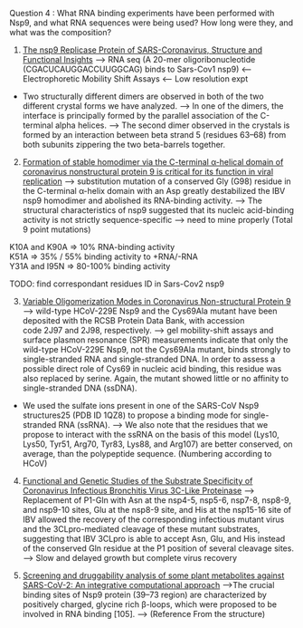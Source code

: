 Question 4 : What RNA binding experiments have been performed with Nsp9, and what RNA sequences were being used? How long were they, and what was the composition?

1. [The nsp9 Replicase Protein of SARS-Coronavirus, Structure and Functional Insights](https://dx.doi.org/10.1016%2Fj.str.2004.01.016) 
--> RNA seq (A 20-mer oligoribonucleotide (CGACUCAUGGACCUUGGCAG) binds to Sars-Cov1 nsp9) <-- Electrophoretic Mobility Shift Assays <-- Low resolution expt
- Two structurally different dimers are observed in both of the two different crystal forms we have analyzed.
--> In one of the dimers, the interface is principally formed by the parallel association of the C-terminal alpha helices.
--> The second dimer observed in the crystals is formed by an interaction between beta strand 5 (residues 63–68) from both subunits zippering the two beta-barrels together.

2. [Formation of stable homodimer via the C-terminal α-helical domain of coronavirus nonstructural protein 9 is critical for its function in viral replication](https://doi.org/10.1016/j.virol.2008.10.032) 
--> substitution mutation of a conserved Gly (G98) residue in the C-terminal α-helix domain with an Asp greatly destabilized the IBV nsp9 homodimer and abolished its RNA-binding activity.
--> The structural characteristics of nsp9 suggested that its nucleic acid-binding activity is not strictly sequence-specific --> need to mine properly (Total 9 point mutations)

K10A and K90A => 10% RNA-binding activity  
K51A => 35% / 55%  binding activity to +RNA/-RNA  
Y31A and I95N => 80-100% binding activity  


TODO: find correspondant residues ID in Sars-Cov2 nsp9


3. [Variable Oligomerization Modes in Coronavirus Non-structural Protein 9](https://doi.org/10.1016/j.jmb.2008.07.071) --> wild-type HCoV-229E Nsp9 and the Cys69Ala mutant have been deposited with the RCSB Protein Data Bank, with accession code 2J97 and 2J98, respectively. 
--> gel mobility-shift assays and surface plasmon resonance (SPR) measurements indicate that only the wild-type HCoV-229E Nsp9, not the Cys69Ala mutant, binds strongly to single-stranded RNA and single-stranded DNA. In order to assess a possible direct role of Cys69 in nucleic acid binding, this residue was also replaced by serine. Again, the mutant showed little or no affinity to single-stranded DNA (ssDNA).
- We used the sulfate ions present in one of the SARS-CoV Nsp9 structures25 (PDB ID 1QZ8) to propose a binding mode for single-stranded RNA (ssRNA). --> We also note that the residues that we propose to interact with the ssRNA on the basis of this model (Lys10, Lys50, Tyr51, Arg70, Tyr83, Lys88, and Arg107) are better conserved, on average, than the polypeptide sequence. (Numbering according to HCoV)

4. [Functional and Genetic Studies of the Substrate Specificity of Coronavirus Infectious Bronchitis Virus 3C-Like Proteinase](https://jvi.asm.org/content/84/14/7325) 
--> Replacement of P1-Gln with Asn at the nsp4-5, nsp5-6, nsp7-8, nsp8-9, and nsp9-10 sites, Glu at the nsp8-9 site, and His at the nsp15-16 site of IBV allowed the recovery of the corresponding infectious mutant virus and the 3CLpro-mediated cleavage of these mutant substrates, suggesting that IBV 3CLpro is able to accept Asn, Glu, and His instead of the conserved Gln residue at the P1 position of several cleavage sites. --> Slow and delayed growth but complete virus recovery

5. [Screening and druggability analysis of some plant metabolites against SARS-CoV-2: An integrative computational approach](https://doi.org/10.1016/j.imu.2020.100367) 
-->The crucial binding sites of Nsp9 protein (39–73 region) are characterized by positively charged, glycine rich β-loops, which were proposed to be involved in RNA binding [105]. —> (Reference From the structure)

